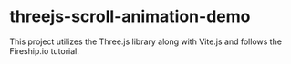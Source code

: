 # threejs-scroll-animation-demo
 This project utilizes the Three.js library along with Vite.js and follows the Fireship.io tutorial.
